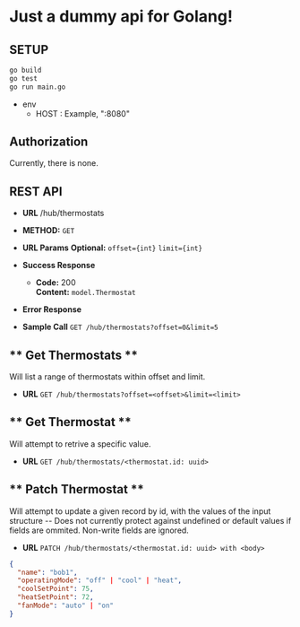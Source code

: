 # Just a dummy api for Golang!

## SETUP

```bash
go build
go test
go run main.go
```

+ env
  - HOST : Example, ":8080"

## Authorization

Currently, there is none.

## REST API

* **URL**
  /hub/thermostats
* **METHOD:**
  `GET`
* **URL Params**
  **Optional:**
  `offset={int}`
  `limit={int}`

* **Success Response**
  * **Code:** 200 <br />
    **Content:** `model.Thermostat`

* **Error Response**

* **Sample Call**
  `GET /hub/thermostats?offset=0&limit=5`

** Get Thermostats **
----
  Will list a range of thermostats within offset and limit.

* **URL**
``` GET /hub/thermostats?offset=<offset>&limit=<limit> ```

** Get Thermostat **
----
  Will attempt to retrive a specific value.

* **URL**
``` GET /hub/thermostats/<thermostat.id: uuid> ```

** Patch Thermostat **
----
  Will attempt to update a given record by id, with the values of the input structure -- Does not currently protect against undefined or default values if fields are ommited. Non-write fields are ignored.

* **URL**
``` PATCH /hub/thermostats/<thermostat.id: uuid> with <body> ```

```json
{
  "name": "bob1",
  "operatingMode": "off" | "cool" | "heat",
  "coolSetPoint": 75,
  "heatSetPoint": 72,
  "fanMode": "auto" | "on"
}
```
